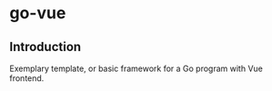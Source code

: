 # go-vue

## Introduction

Exemplary template, or basic framework for a Go program with Vue frontend.
